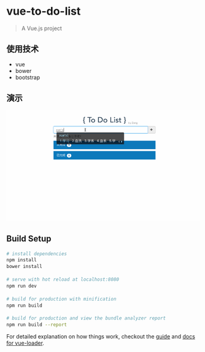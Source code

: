 # vue-to-do-list

> A Vue.js project

## 使用技术

* vue
* bower
* bootstrap

## 演示

![demo](demo.gif)

## Build Setup

``` bash
# install dependencies
npm install
bower install

# serve with hot reload at localhost:8080
npm run dev

# build for production with minification
npm run build

# build for production and view the bundle analyzer report
npm run build --report
```

For detailed explanation on how things work, checkout the [guide](http://vuejs-templates.github.io/webpack/) and [docs for vue-loader](http://vuejs.github.io/vue-loader).
